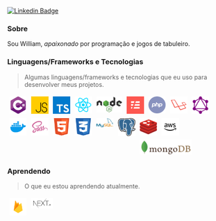 [![Linkedin Badge](https://img.shields.io/badge/-LinkedIn-blue?style=flat-square&logo=Linkedin&logoColor=white&link=https://www.linkedin.com/in/william-cascimiro/)](https://www.linkedin.com/in/william-cascimiro/)
  
### Sobre

Sou William, *apaixonado* por programação e jogos de tabuleiro.

### Linguagens/Frameworks e Tecnologias

> Algumas linguagens/frameworks e tecnologias que eu uso para desenvolver meus projetos.

<img width="40" align="left" style="margin: 5px" src="./assets/c_sharp.svg" title="c#">
<img width="40" align="left" style="margin: 5px" src="./assets/js.svg" title="JavaScript">
<img width="40" align="left" style="margin: 5px" src="./assets/typescript.jpeg" title="TypeScript">
<img width="40" align="left" style="margin: 5px" src="./assets/react.svg" title="React & React Native">
<img width="60" align="left" style="margin: 5px" src="./assets/nodejs.svg" title="NodeJS">
<img width="40" align="left" style="margin: 5px" src="./assets/serverless.png" title="Serverless Framework">
<img width="40" align="left" style="margin: 5px" src="./assets/php.svg" title="PHP">
<img width="40" align="left" style="margin: 5px" src="./assets/laravel.svg" title="Laravel">
<img width="40" align="left" style="margin: 5px" src="./assets/graphql.svg" title="GraphQL">
<img width="40" align="left" style="margin: 5px" src="./assets/docker.svg" title="Docker">
<img width="40" align="left" style="margin: 5px" src="./assets/sass.svg" title="SASS">
<img width="40" align="left" style="margin: 5px" src="./assets/html.svg" title="HTML">
<img width="40" align="left" style="margin: 5px" src="./assets/css.svg" title="CSS">
<img width="40" align="left" style="margin: 5px" src="./assets/mysql.svg" title="MySQL">
<img width="40" align="left" style="margin: 5px" src="./assets/postgres.png" title="Postgres">
<img width="40" align="left" style="margin: 5px" src="./assets/redis.svg" title="Redis">
<img width="40" align="left" style="margin: 5px" src="./assets/aws.svg" title="AWS">
<img width="120" align="center" style="margin: 5px" src="./assets/mongodb.svg" title="MongoDB">

### Aprendendo

> O que eu estou aprendendo atualmente.

<img width="40" align="left" style="margin: 5px" src="./assets/firebase.svg" title="Firebase">
<img width="50" src="./assets/nextjs.png" style="margin: 5px" title="Next.js">
